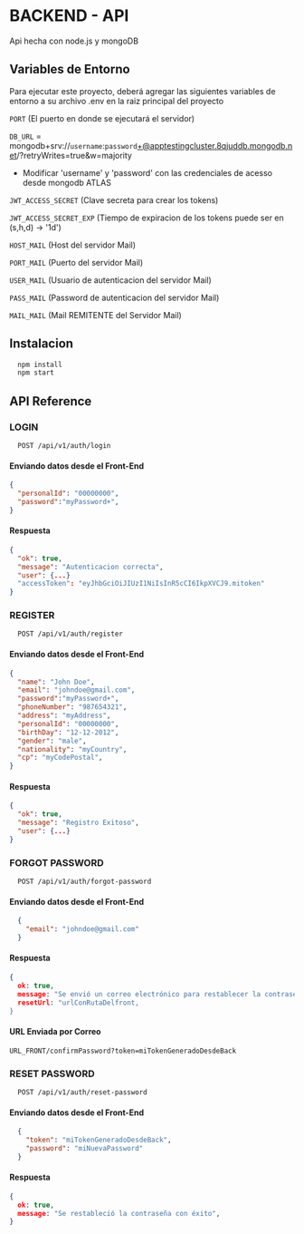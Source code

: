 
# BACKEND - API

Api hecha con node.js y mongoDB 

## Variables de Entorno

Para ejecutar este proyecto, deberá agregar las siguientes variables de entorno a su archivo .env en la raiz principal del proyecto

`PORT` (El puerto en donde se ejecutará el servidor)

`DB_URL` = mongodb+srv://`username`:`password`+@apptestingcluster.8qjuddb.mongodb.net/?retryWrites=true&w=majority

* Modificar 'username' y 'password' con las credenciales de acesso desde mongodb ATLAS

`JWT_ACCESS_SECRET` (Clave secreta para crear los tokens)

`JWT_ACCESS_SECRET_EXP` (Tiempo de expiracion de los tokens puede ser en (s,h,d) -> '1d')

`HOST_MAIL` (Host del servidor Mail)

`PORT_MAIL` (Puerto del servidor Mail)

`USER_MAIL` (Usuario de autenticacion del servidor Mail)

`PASS_MAIL` (Password de autenticacion del servidor Mail)

`MAIL_MAIL` (Mail REMITENTE del Servidor Mail)
## Instalacion


```bash
  npm install 
  npm start
```
    
## API Reference

### LOGIN

```http
  POST /api/v1/auth/login
```
#### Enviando datos desde el Front-End

```json
{
  "personalId": "00000000",
  "password":"myPassword+",
}

```
#### Respuesta

```json
{
  "ok": true,
  "message": "Autenticacion correcta",
  "user": {...}
  "accessToken": "eyJhbGciOiJIUzI1NiIsInR5cCI6IkpXVCJ9.mitoken" 
}
```


### REGISTER

```http
  POST /api/v1/auth/register
```
#### Enviando datos desde el Front-End

```json
{
  "name": "John Doe",
  "email": "johndoe@gmail.com",
  "password":"myPassword+",
  "phoneNumber": "987654321",
  "address": "myAddress",
  "personalId": "00000000",
  "birthDay": "12-12-2012",
  "gender": "male",
  "nationality": "myCountry",
  "cp": "myCodePostal",
}

```

#### Respuesta

```json
{
  "ok": true,
  "message": "Registro Exitoso",
  "user": {...}
}
```
### FORGOT PASSWORD

```http
  POST /api/v1/auth/forgot-password
```
#### Enviando datos desde el Front-End

```json
  {
    "email": "johndoe@gmail.com"
  }

```

#### Respuesta

```json
{
  ok: true,
  message: "Se envió un correo electrónico para restablecer la contraseña",
  resetUrl: "urlConRutaDelfront,
}
```

#### URL Enviada por Correo
`URL_FRONT/confirmPassword?token=miTokenGeneradoDesdeBack`

### RESET PASSWORD

```http
  POST /api/v1/auth/reset-password
```
#### Enviando datos desde el Front-End

```json
  {
    "token": "miTokenGeneradoDesdeBack",
    "password": "miNuevaPassword"
  }

```

#### Respuesta

```json
{
  ok: true,
  message: "Se restableció la contraseña con éxito",
}
```
